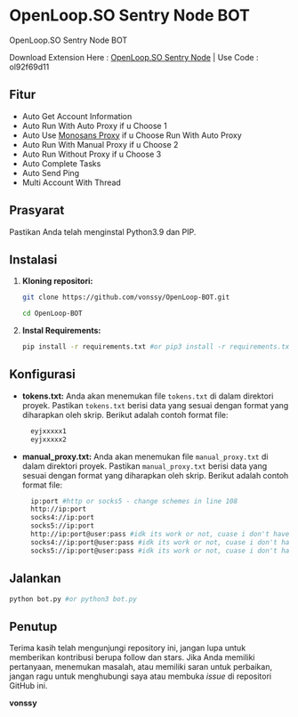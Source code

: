 # OpenLoop.SO Sentry Node BOT
OpenLoop.SO Sentry Node BOT

Download Extension Here : [OpenLoop.SO Sentry Node](https://chromewebstore.google.com/detail/openloopso-sentry-node-ex/effapmdildnpkiaeghlkicpfflpiambm) | Use Code : ol92f69d11

## Fitur

  - Auto Get Account Information
  - Auto Run With Auto Proxy if u Choose 1
  - Auto Use [Monosans Proxy](https://raw.githubusercontent.com/monosans/proxy-list/main/proxies/all.txt) if u Choose Run With Auto Proxy
  - Auto Run With Manual Proxy if u Choose 2
  - Auto Run Without Proxy if u Choose 3
  - Auto Complete Tasks
  - Auto Send Ping
  - Multi Account With Thread

## Prasyarat

Pastikan Anda telah menginstal Python3.9 dan PIP.

## Instalasi

1. **Kloning repositori:**
   ```bash
   git clone https://github.com/vonssy/OpenLoop-BOT.git
   ```
   ```bash
   cd OpenLoop-BOT
   ```

2. **Instal Requirements:**
   ```bash
   pip install -r requirements.txt #or pip3 install -r requirements.txt
   ```

## Konfigurasi

- **tokens.txt:** Anda akan menemukan file `tokens.txt` di dalam direktori proyek. Pastikan `tokens.txt` berisi data yang sesuai dengan format yang diharapkan oleh skrip. Berikut adalah contoh format file:

  ```bash
    eyjxxxxx1
    eyjxxxxx2
  ```
- **manual_proxy.txt:** Anda akan menemukan file `manual_proxy.txt` di dalam direktori proyek. Pastikan `manual_proxy.txt` berisi data yang sesuai dengan format yang diharapkan oleh skrip. Berikut adalah contoh format file:
  ```bash
    ip:port #http or socks5 - change schemes in line 108
    http://ip:port
    socks4://ip:port
    socks5://ip:port
    http://ip:port@user:pass #idk its work or not, cuase i don't have authentic proxy
    socks4://ip:port@user:pass #idk its work or not, cuase i don't have authentic proxy
    socks5://ip:port@user:pass #idk its work or not, cuase i don't have authentic proxy
  ```

## Jalankan

```bash
python bot.py #or python3 bot.py
```

## Penutup

Terima kasih telah mengunjungi repository ini, jangan lupa untuk memberikan kontribusi berupa follow dan stars.
Jika Anda memiliki pertanyaan, menemukan masalah, atau memiliki saran untuk perbaikan, jangan ragu untuk menghubungi saya atau membuka *issue* di repositori GitHub ini.

**vonssy**